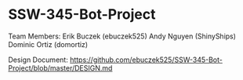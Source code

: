 # SSW-345-Bot-Project

Team Members:
Erik Buczek (ebuczek525)
Andy Nguyen (ShinyShips)
Dominic Ortiz (domortiz)

Design Document:
https://github.com/ebuczek525/SSW-345-Bot-Project/blob/master/DESIGN.md
